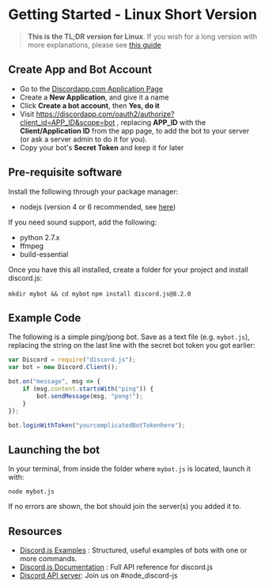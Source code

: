 # Getting Started - Linux Short Version

> **This is the TL;DR version for Linux**. If you wish for a long version with more explanations, please see [this guide](the-long-version.html)

## Create App and Bot Account

 - Go to the [Discordapp.com Application Page](https://discordapp.com/developers/applications/me)
 - Create a **New Application**, and give it a name
 - Click **Create a bot account**, then **Yes, do it**
 - Visit https://discordapp.com/oauth2/authorize?client_id=APP_ID&scope=bot , replacing **APP_ID** with the **Client/Application ID** from the app page, to add the bot to your server (or ask a server admin to do it for you).
 - Copy your bot's **Secret Token** and keep it for later

## Pre-requisite software

Install the following through your package manager: 

 - nodejs (version 4 or 6 recommended, see [here](https://nodejs.org/en/download/package-manager/))

If you need sound support, add the following: 

- python 2.7.x
- ffmpeg
- build-essential

Once you have this all installed, create a folder for your project and install discord.js: 

`mkdir mybot && cd mybot`
`npm install discord.js@8.2.0`

## Example Code

The following is a simple ping/pong bot. Save as a text file (e.g. `mybot.js`), replacing the string on the last line with the secret bot token you got earlier: 

```js
var Discord = require("discord.js");
var bot = new Discord.Client();

bot.on("message", msg => {
	if (msg.content.startsWith("ping")) {
		bot.sendMessage(msg, "pong!");
	}
});

bot.loginWithToken("yourcomplicatedBotTokenhere");
```

## Launching the bot

In your terminal, from inside the folder where `mybot.js` is located, launch it with: 

`node mybot.js`	

If no errors are shown, the bot should join the server(s) you added it to.

## Resources

 - [Discord.js Examples](https://github.com/hydrabolt/discord.js/tree/master/examples) : Structured, useful examples of bots with one or more commands.
 - [Discord.js Documentation](http://discordjs.readthedocs.io/en/latest/index.html) : Full API reference for discord.js
 - [Discord API server](https://discord.gg/seraph-leblanc-oracle): Join us on #node_discord-js